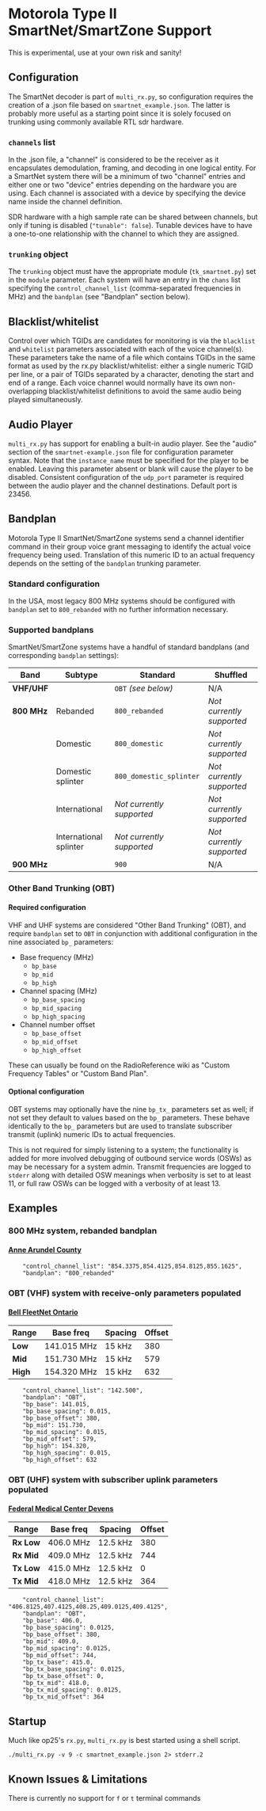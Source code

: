 # Motorola Type II SmartNet/SmartZone Support

This is experimental, use at your own risk and sanity!

## Configuration

The SmartNet decoder is part of `multi_rx.py`, so configuration requires the creation of a .json file based on `smartnet_example.json`.  The latter is probably more useful as a starting point since it is solely focused on trunking using commonly available RTL sdr hardware.

### `channels` list

In the .json file, a "channel" is considered to be the receiver as it encapsulates demodulation, framing, and decoding in one logical entity.  For a SmartNet system there will be a minimum of two "channel" entries and either one or two "device" entries depending on the hardware you are using.  Each channel is associated with a device by specifying the device name inside the channel definition.

SDR hardware with a high sample rate can be shared between channels, but only if tuning is disabled (`"tunable": false`).  Tunable devices have to have a one-to-one relationship with the channel to which they are assigned.

### `trunking` object

The `trunking` object must have the appropriate module (`tk_smartnet.py`) set in the `module` parameter.  Each system will have an entry in the `chans` list specifying the `control_channel_list` (comma-separated frequencies in MHz) and the `bandplan` (see "Bandplan" section below).

## Blacklist/whitelist

Control over which TGIDs are candidates for monitoring is via the `blacklist` and `whitelist` parameters associated with each of the voice channel(s).  These parameters take the name of a file which contains TGIDs in the same format as used by the rx.py blacklist/whitelist: either a single numeric TGID per line, or a pair of TGIDs separated by a <tab> character, denoting the start and end of a range.  Each voice channel would normally have its own non-overlapping blacklist/whitelist definitions to avoid the same audio being played simultaneously.

## Audio Player

`multi_rx.py` has support for enabling a built-in audio player. See the "audio" section of the `smartnet-example.json` file for configuration parameter syntax.  Note that the `instance_name` must be specified for the player to be enabled.  Leaving this parameter absent or blank will cause the player to be disabled.  Consistent configuration of the `udp_port` parameter is required between the audio player and the channel destinations.  Default port is 23456.

## Bandplan

Motorola Type II SmartNet/SmartZone systems send a channel identifier command in their group voice grant messaging to identify the actual voice frequency being used.  Translation of this numeric ID to an actual frequency depends on the setting of the `bandplan` trunking parameter.

### Standard configuration

In the USA, most legacy 800 MHz systems should be configured with `bandplan` set to `800_rebanded` with no further information necessary.

### Supported bandplans

SmartNet/SmartZone systems have a handful of standard bandplans (and corresponding `bandplan` settings):

| Band        | Subtype                | Standard                  | Shuffled                  |
|-------------|------------------------|---------------------------|---------------------------|
| **VHF/UHF** |                        | `OBT` *(see below)*       | N/A                       |
| **800 MHz** | Rebanded               | `800_rebanded`            | *Not currently supported* |
|             | Domestic               | `800_domestic`            | *Not currently supported* |
|             | Domestic splinter      | `800_domestic_splinter`   | *Not currently supported* |
|             | International          | *Not currently supported* | *Not currently supported* |
|             | International splinter | *Not currently supported* | *Not currently supported* |
| **900 MHz** |                        | `900`                     | N/A                       |

### Other Band Trunking (OBT)

#### Required configuration

VHF and UHF systems are considered "Other Band Trunking" (OBT), and require `bandplan` set to `OBT` in conjunction with additional configuration in the nine associated `bp_` parameters:

- Base frequency (MHz)
    - `bp_base`
    - `bp_mid`
    - `bp_high`
- Channel spacing (MHz)
    - `bp_base_spacing`
    - `bp_mid_spacing`
    - `bp_high_spacing`
- Channel number offset
    - `bp_base_offset`
    - `bp_mid_offset`
    - `bp_high_offset`

These can usually be found on the RadioReference wiki as "Custom Frequency Tables" or "Custom Band Plan".

#### Optional configuration

OBT systems may optionally have the nine `bp_tx_` parameters set as well; if not set they default to values based on the `bp_` parameters.  These behave identically to the `bp_` parameters but are used to translate subscriber transmit (uplink) numeric IDs to actual frequencies.

This is not required for simply listening to a system; the functionality is added for more involved debugging of outbound service words (OSWs) as may be necessary for a system admin.  Transmit frequencies are logged to `stderr` along with detailed OSW meanings when verbosity is set to at least 11, or full raw OSWs can be logged with a verbosity of at least 13.

## Examples

### 800 MHz system, rebanded bandplan

#### [Anne Arundel County](https://www.radioreference.com/db/sid/187)

```
    "control_channel_list": "854.3375,854.4125,854.8125,855.1625",
    "bandplan": "800_rebanded"
```

### OBT (VHF) system with receive-only parameters populated

#### [Bell FleetNet Ontario](https://www.radioreference.com/db/sid/861)

| Range    | Base freq   | Spacing | Offset |
|----------|-------------|---------|--------|
| **Low**  | 141.015 MHz | 15 kHz  | 380    |
| **Mid**  | 151.730 MHz | 15 kHz  | 579    |
| **High** | 154.320 MHz | 15 kHz  | 632    |

```
    "control_channel_list": "142.500",
    "bandplan": "OBT",
    "bp_base": 141.015,
    "bp_base_spacing": 0.015,
    "bp_base_offset": 380,
    "bp_mid": 151.730,
    "bp_mid_spacing": 0.015,
    "bp_mid_offset": 579,
    "bp_high": 154.320,
    "bp_high_spacing": 0.015,
    "bp_high_offset": 632
```

### OBT (UHF) system with subscriber uplink parameters populated

#### [Federal Medical Center Devens](https://www.radioreference.com/db/sid/6990)

| Range       | Base freq | Spacing  | Offset |
|-------------|-----------|----------|--------|
| **Rx Low**  | 406.0 MHz | 12.5 kHz | 380    |
| **Rx Mid**  | 409.0 MHz | 12.5 kHz | 744    |
| **Tx Low**  | 415.0 MHz | 12.5 kHz | 0      |
| **Tx Mid**  | 418.0 MHz | 12.5 kHz | 364    |

```
    "control_channel_list": "406.8125,407.4125,408.25,409.0125,409.4125",
    "bandplan": "OBT",
    "bp_base": 406.0,
    "bp_base_spacing": 0.0125,
    "bp_base_offset": 380,
    "bp_mid": 409.0,
    "bp_mid_spacing": 0.0125,
    "bp_mid_offset": 744,
    "bp_tx_base": 415.0,
    "bp_tx_base_spacing": 0.0125,
    "bp_tx_base_offset": 0,
    "bp_tx_mid": 418.0,
    "bp_tx_mid_spacing": 0.0125,
    "bp_tx_mid_offset": 364
```

## Startup

Much like op25's `rx.py`, `multi_rx.py` is best started using a shell script.
```
./multi_rx.py -v 9 -c smartnet_example.json 2> stderr.2
```

## Known Issues & Limitations

There is currently no support for `f` or `t` terminal commands

